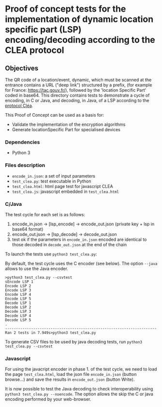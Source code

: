 # Proof of concept tests for the implementation of dynamic location specific part (LSP) encoding/decoding according to the CLEA protocol

## Objectives

The QR code of a location/event, dynamic, which must be scanned at the entrance contains a URL ("deep link") structured by a prefix, (for example for France: https://tac.gouv.fr/), followed by the 'location Specific Part' coded in base64. This directory contains tests to demonstrate a cycle of encoding, in C or Java, and decoding, in Java, of a LSP according to the [protocol Cléa](https://hal.inria.fr/hal-03146022).

This Proof of Concept can be used as a basis for:

* Validate the implementation of the encryption algorithms
* Generate locationSpecific Part for specialised devices

### Dependencies

* Python 3
  
### Files description

* `encode_in.json`: a set of input parameters
* `test_clea.py`: test executable in Python
* `test_clea.html`: html page test for javascript CLEA
* `test_clea.js`: javascript embedded in `test_clea.html`

### C/Java

The test cycle for each set is as follows:

1. encode_in.json -> [lsp_encode] -> encode_out.json (private key + lsp in base64 format)
2. encode_out.json -> [lsp_decode] -> decode_out.json
3. test ok if the parameters in `encode_in.json` encoded  are identical to those decoded in `decode_out.json` at the end of the chain

To launch the tests use `python3 test_clea.py`:

By default, the test cycle uses the C encoder (see below). The option `--java` allows to use the Java encoder.

```shell
>python3 test_clea.py --csvtest
sEncode LSP 1
Encode LSP 2
Encode LSP 3
Encode LSP 4
Encode LSP 5
Decode LSP 1
Decode LSP 2
Decode LSP 3
Decode LSP 4
Decode LSP 5
.
----------------------------------------------------------------------
Ran 2 tests in 7.949s>python3 test_clea.py 
```

To generate CSV files to be used by java decoding tests, run `python3 test_clea.py --csvtest`

### Javascript

For using the javacript encoder in phase 1. of the test cycle, we need to load the page `test_clea.html`, load the json file `encode_in.json` (button browse...) and save the results in `encode_out.json` (button Write).

It is now possible to test the Java decoding to check interoperability using `python3 test_clea.py --noencode`. The option allows the skip the C or java encoding performed by your web-browser.
